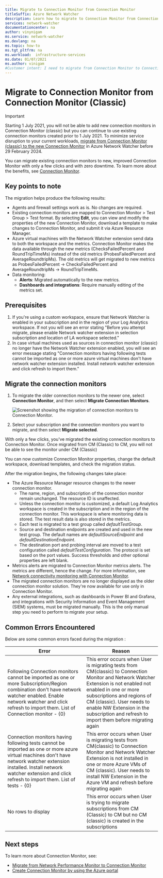 ```yaml
---
title: Migrate to Connection Monitor from Connection Monitor
titleSuffix: Azure Network Watcher
description: Learn how to migrate to Connection Monitor from Connection Monitor.
services: network-watcher
documentationcenter: na
author: vinynigam
ms.service: network-watcher
ms.devlang: na
ms.topic: how-to
ms.tgt_pltfrm: na
ms.workload:  infrastructure-services
ms.date: 01/07/2021
ms.author: vinigam
#Customer intent: I need to migrate from Connection Monitor to Connection Monitor. 
---
```

# Migrate to Connection Monitor from Connection Monitor (Classic)

> [!IMPORTANT]
> Starting 1 July 2021, you will not be able to add new connection monitors in Connection Monitor (classic) but you can continue to use existing connection monitors created prior to 1 July 2021. To minimize service disruption to your current workloads, [migrate from Connection Monitor (classic) to the new Connection Monitor](migrate-to-connection-monitor-from-connection-monitor-classic.md)  in Azure Network Watcher before 29 February 2024.

You can migrate existing connection monitors to new, improved Connection Monitor with only a few clicks and with zero downtime. To learn more about the benefits, see [Connection Monitor](./connection-monitor-overview.md).

## Key points to note

The migration helps produce the following results:

* Agents and firewall settings work as is. No changes are required. 
* Existing connection monitors are mapped to Connection Monitor > Test Group > Test format. By selecting **Edit**, you can view and modify the properties of the new Connection Monitor, download a template to make changes to Connection Monitor, and submit it via Azure Resource Manager. 
* Azure virtual machines with the Network Watcher extension send data to both the workspace and the metrics. Connection Monitor makes the data available through the new metrics (ChecksFailedPercent and RoundTripTimeMs) instead of the old metrics (ProbesFailedPercent and AverageRoundtripMs). The old metrics will get migrated to new metrics as ProbesFailedPercent -> ChecksFailedPercent and AverageRoundtripMs -> RoundTripTimeMs.
* Data monitoring:
   * **Alerts**: Migrated automatically to the new metrics.
   * **Dashboards and integrations**: Require manually editing of the metrics set. 
	
## Prerequisites

1. If you're using a custom workspace, ensure that Network Watcher is enabled in your subscription and in the region of your Log Analytics workspace. If not you will see an error stating "Before you attempt migrate, please enable Network watcher extension in selection subscription and location of LA workspace selected."
1. In case virtual machines used as sources in  connection monitor (classic) no longer have the Network Watcher extension enabled, you will see an error message stating "Connection monitors having following tests cannot be imported as one or more azure virtual machines don't have network watcher extension installed. Install network watcher extension and click refresh to import them."



## Migrate the connection monitors

1. To migrate the older connection monitors to the newer one, select **Connection Monitor**, and then select **Migrate Connection Monitors**.

	![Screenshot showing the migration of connection monitors to Connection Monitor.](./media/connection-monitor-2-preview/migrate-cm-to-cm-preview.png)
	
1. Select your subscription and the connection monitors you want to migrate, and then select **Migrate selected**. 

With only a few clicks, you've migrated the existing connection monitors to Connection Monitor. Once migrated from CM (Classic) to CM, you will not be able to see the monitor under CM (Classic)

You can now customize Connection Monitor properties, change the default workspace, download templates, and check the migration status. 

After the migration begins, the following changes take place: 
* The Azure Resource Manager resource changes to the newer connection monitor.
	* The name, region, and subscription of the connection monitor remain unchanged. The resource ID is unaffected.
	* Unless the connection monitor is customized, a default Log Analytics workspace is created in the subscription and in the region of the connection monitor. This workspace is where monitoring data is stored. The test result data is also stored in the metrics.
	* Each test is migrated to a test group called *defaultTestGroup*.
	* Source and destination endpoints are created and used in the new test group. The default names are *defaultSourceEndpoint* and *defaultDestinationEndpoint*.
	* The destination port and probing interval are moved to a test configuration called *defaultTestConfiguration*. The protocol is set based on the port values. Success thresholds and other optional properties are left blank.
* Metrics alerts are migrated to Connection Monitor metrics alerts. The metrics are different, hence the change. For more information, see [Network connectivity monitoring with Connection Monitor](./connection-monitor-overview.md#metrics-in-azure-monitor).
* The migrated connection monitors are no longer displayed as the older connection monitor solution. They're now available for use only in Connection Monitor.
* Any external integrations, such as dashboards in Power BI and Grafana, and integrations with Security Information and Event Management (SIEM) systems, must be migrated manually. This is the only manual step you need to perform to migrate your setup.

## Common Errors Encountered

Below are some common errors faced during the migration : 

| Error  |    Reason   |
|---|---|
|Following Connection monitors cannot be imported as one or more Subscription/Region combination don't have network watcher enabled. Enable network watcher and click refresh to import them. List of Connection monitor - {0}   |  This error occurs when User is migrating tests from CM(classic) to Connection Monitor and Network Watcher Extension is not enabled not enabled in one or more subscriptions and regions of CM (classic). User needs to enable NW Extension in the subscription and refresh to import them before migrating again   |
|Connection monitors having following tests cannot be imported as one or more azure virtual machines don't have network watcher extension installed. Install network watcher extension and click refresh to import them. List of tests - {0} |    This error occurs when User is migrating tests from CM(classic) to Connection Monitor and Network Watcher Extension is not installed in one or more Azure VMs of CM (classic). User needs to install NW Extension in the Azure VM and refresh before migrating again |
|No rows to display   |  This error occurs when User is trying to migrate subscriptions from CM (Classic) to CM but no CM (classic) is created in the subscriptions |

## Next steps

To learn more about Connection Monitor, see:
* [Migrate from Network Performance Monitor to Connection Monitor](./migrate-to-connection-monitor-from-network-performance-monitor.md)
* [Create Connection Monitor by using the Azure portal](./connection-monitor-create-using-portal.md)


	
 
	
